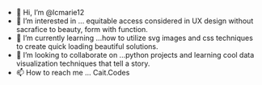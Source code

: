 - 👋 Hi, I’m @lcmarie12
- 👀 I’m interested in ... equitable access considered in UX design without sacrafice to beauty, form with function.
- 🌱 I’m currently learning ...how to utilize svg images and css techniques to create quick loading beautiful solutions.
- 💞️ I’m looking to collaborate on ...python projects and learning cool data visualization techniques that tell a story.
- 📫 How to reach me ... Cait.Codes

<!---
lcmarie12/lcmarie12 is a ✨ special ✨ repository because its `README.md` (this file) appears on your GitHub profile.
You can click the Preview link to take a look at your changes.
--->
